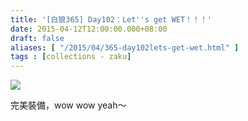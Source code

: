 ```yaml
---
title: '[白狼365] Day102：Let''s get WET！！！'
date: 2015-04-12T12:00:00.000+08:00
draft: false
aliases: [ "/2015/04/365-day102lets-get-wet.html" ]
tags : [collections - zaku]
---
```


![](/images/zaku102.jpg)

完美裝備，wow wow yeah～
